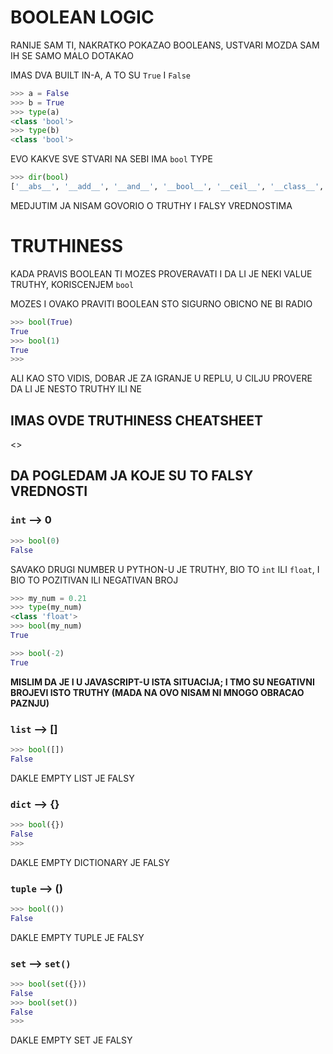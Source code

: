 # BOOLEAN LOGIC

RANIJE SAM TI, NAKRATKO POKAZAO BOOLEANS, USTVARI MOZDA SAM IH SE SAMO MALO DOTAKAO

IMAS DVA BUILT IN-A, A TO SU `True` I `False`

```py
>>> a = False
>>> b = True
>>> type(a)
<class 'bool'>
>>> type(b)
<class 'bool'>
```

EVO KAKVE SVE STVARI NA SEBI IMA `bool` TYPE

```py
>>> dir(bool)
['__abs__', '__add__', '__and__', '__bool__', '__ceil__', '__class__', '__delattr__', '__dir__', '__divmod__', '__doc__', '__eq__', '__float__', '__floor__', '__floordiv__', '__format__', '__ge__', '__getattribute__', '__getnewargs__', '__gt__', '__hash__', '__index__', '__init__', '__init_subclass__', '__int__', '__invert__', '__le__', '__lshift__', '__lt__', '__mod__', '__mul__', '__ne__', '__neg__', '__new__', '__or__', '__pos__', '__pow__', '__radd__', '__rand__', '__rdivmod__', '__reduce__', '__reduce_ex__', '__repr__', '__rfloordiv__', '__rlshift__', '__rmod__', '__rmul__', '__ror__', '__round__', '__rpow__', '__rrshift__', '__rshift__', '__rsub__', '__rtruediv__', '__rxor__', '__setattr__', '__sizeof__', '__str__', '__sub__', '__subclasshook__', '__truediv__', '__trunc__', '__xor__', 'as_integer_ratio', 'bit_length', 'conjugate', 'denominator', 'from_bytes', 'imag', 'numerator', 'real', 'to_bytes']
```

MEDJUTIM JA NISAM GOVORIO O TRUTHY I FALSY VREDNOSTIMA

# TRUTHINESS

KADA PRAVIS BOOLEAN TI MOZES PROVERAVATI I DA LI JE NEKI VALUE TRUTHY, KORISCENJEM `bool`

MOZES I OVAKO PRAVITI BOOLEAN STO SIGURNO OBICNO NE BI RADIO

```py
>>> bool(True)
True
>>> bool(1)
True
>>> 
```

ALI KAO STO VIDIS, DOBAR JE ZA IGRANJE U REPLU, U CILJU PROVERE DA LI JE NESTO TRUTHY ILI NE

## IMAS OVDE TRUTHINESS CHEATSHEET

<>

## DA POGLEDAM JA KOJE SU TO FALSY VREDNOSTI

### `int` --> 0

```py
>>> bool(0)
False
```

SAVAKO DRUGI NUMBER U PYTHON-U JE TRUTHY, BIO TO `int` ILI `float`, I BIO TO POZITIVAN ILI NEGATIVAN BROJ

```py
>>> my_num = 0.21
>>> type(my_num)
<class 'float'>
>>> bool(my_num)
True

>>> bool(-2)
True
```

**MISLIM DA JE I U JAVASCRIPT-U ISTA SITUACIJA; I TMO SU NEGATIVNI BROJEVI ISTO TRUTHY (MADA NA OVO NISAM NI MNOGO OBRACAO PAZNJU)**

### `list` --> []

```py
>>> bool([])
False
```

DAKLE EMPTY LIST JE FALSY

### `dict` --> {}

```py
>>> bool({})
False
>>> 
```

DAKLE EMPTY DICTIONARY JE FALSY

### `tuple` --> ()

```py
>>> bool(())
False
```

DAKLE EMPTY TUPLE JE FALSY

### `set` --> `set()`

```py
>>> bool(set({}))
False
>>> bool(set())
False
>>> 
```

DAKLE EMPTY SET JE FALSY